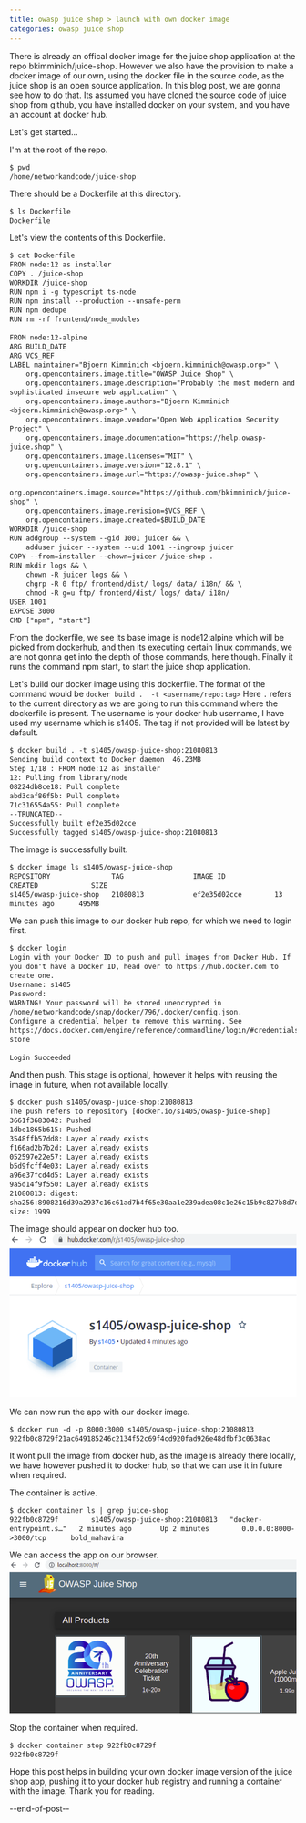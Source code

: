 ```yaml
---
title: owasp juice shop > launch with own docker image
categories: owasp juice shop
---
```


There is already an offical docker image for the juice shop application at the repo 
bkimminich/juice-shop. However we also have the provision to make a docker image of our own, using the 
docker file in the source code, as the juice shop is an open source application. In this blog post, 
we are gonna see how to do that. Its assumed you have cloned the source code of juice shop from github, 
you have installed docker on your system, and you have an account at docker hub.

Let's get started...

I'm at the root of the repo.
```
$ pwd
/home/networkandcode/juice-shop
```

There should be a Dockerfile at this directory.
```
$ ls Dockerfile
Dockerfile
```

Let's view the contents of this Dockerfile.
```
$ cat Dockerfile 
FROM node:12 as installer
COPY . /juice-shop
WORKDIR /juice-shop
RUN npm i -g typescript ts-node
RUN npm install --production --unsafe-perm
RUN npm dedupe
RUN rm -rf frontend/node_modules

FROM node:12-alpine
ARG BUILD_DATE
ARG VCS_REF
LABEL maintainer="Bjoern Kimminich <bjoern.kimminich@owasp.org>" \
    org.opencontainers.image.title="OWASP Juice Shop" \
    org.opencontainers.image.description="Probably the most modern and sophisticated insecure web application" \
    org.opencontainers.image.authors="Bjoern Kimminich <bjoern.kimminich@owasp.org>" \
    org.opencontainers.image.vendor="Open Web Application Security Project" \
    org.opencontainers.image.documentation="https://help.owasp-juice.shop" \
    org.opencontainers.image.licenses="MIT" \
    org.opencontainers.image.version="12.8.1" \
    org.opencontainers.image.url="https://owasp-juice.shop" \
    org.opencontainers.image.source="https://github.com/bkimminich/juice-shop" \
    org.opencontainers.image.revision=$VCS_REF \
    org.opencontainers.image.created=$BUILD_DATE
WORKDIR /juice-shop
RUN addgroup --system --gid 1001 juicer && \
    adduser juicer --system --uid 1001 --ingroup juicer
COPY --from=installer --chown=juicer /juice-shop .
RUN mkdir logs && \
    chown -R juicer logs && \
    chgrp -R 0 ftp/ frontend/dist/ logs/ data/ i18n/ && \
    chmod -R g=u ftp/ frontend/dist/ logs/ data/ i18n/
USER 1001
EXPOSE 3000
CMD ["npm", "start"]
```

From the dockerfile, we see its base image is node12:alpine which will be picked from dockerhub, and 
then its executing certain linux commands, we are not gonna get into the depth of those commands, here 
though. Finally it runs the command npm start, to start the juice shop application.

Let's build our docker image using this dockerfile. The format of the command would be ```docker build . 
-t <username/repo:tag>``` Here ```.``` refers to the current directory as we are going to run this command where 
the dockerfile is present. The username is your docker hub username, I have used my username which is 
s1405. The tag if not provided will be latest by default.
```
$ docker build . -t s1405/owasp-juice-shop:21080813
Sending build context to Docker daemon  46.23MB
Step 1/18 : FROM node:12 as installer
12: Pulling from library/node
08224db8ce18: Pull complete 
abd3caf86f5b: Pull complete 
71c316554a55: Pull complete 
--TRUNCATED--
Successfully built ef2e35d02cce
Successfully tagged s1405/owasp-juice-shop:21080813
```

The image is successfully built.
```
$ docker image ls s1405/owasp-juice-shop
REPOSITORY               TAG                 IMAGE ID            CREATED             SIZE
s1405/owasp-juice-shop   21080813            ef2e35d02cce        13 minutes ago      495MB
```

We can push this image to our docker hub repo, for which we need to login first.
```
$ docker login
Login with your Docker ID to push and pull images from Docker Hub. If you don't have a Docker ID, head over to https://hub.docker.com to create one.
Username: s1405
Password: 
WARNING! Your password will be stored unencrypted in /home/networkandcode/snap/docker/796/.docker/config.json.
Configure a credential helper to remove this warning. See
https://docs.docker.com/engine/reference/commandline/login/#credentials-store

Login Succeeded
```

And then push. This stage is optional, however it helps with reusing the image in future, when not 
available locally.
```
$ docker push s1405/owasp-juice-shop:21080813
The push refers to repository [docker.io/s1405/owasp-juice-shop]
3661f3683042: Pushed 
1dbe1865b615: Pushed 
3548ffb57dd8: Layer already exists 
f166ad2b7b2d: Layer already exists 
052597e22e57: Layer already exists 
b5d9fcff4e03: Layer already exists 
a96e37fcd4d5: Layer already exists 
9a5d14f9f550: Layer already exists 
21080813: digest: sha256:8908216d39a2937c16c61ad7b4f65e30aa1e239adea08c1e26c15b9c827b8d7d size: 1999
```

The image should appear on docker hub too.
![OWASP Juice Shop Image](/assets/owasp-juice-shop-launch-with-own-docker-image-1.png)

We can now run the app with our docker image.
```
$ docker run -d -p 8000:3000 s1405/owasp-juice-shop:21080813
922fb0c8729f21ac649185246c2134f52c69f4cd920fad926e48dfbf3c0638ac
```

It wont pull the image from docker hub, as the image is already there locally, we have however pushed 
it to docker hub, so that we can use it in future when required.

The container is active.
```
$ docker container ls | grep juice-shop
922fb0c8729f        s1405/owasp-juice-shop:21080813   "docker-entrypoint.s…"   2 minutes ago       Up 2 minutes        0.0.0.0:8000->3000/tcp      bold_mahavira
```

We can access the app on our browser.
![OWASP Juice Shop Image](/assets/owasp-juice-shop-launch-with-own-docker-image-2.png)

Stop the container when required.
```
$ docker container stop 922fb0c8729f
922fb0c8729f
```

Hope this post helps in building your own docker image version of the juice shop app, pushing it to 
your docker hub registry and running a container with the image. Thank you for reading.

--end-of-post--
